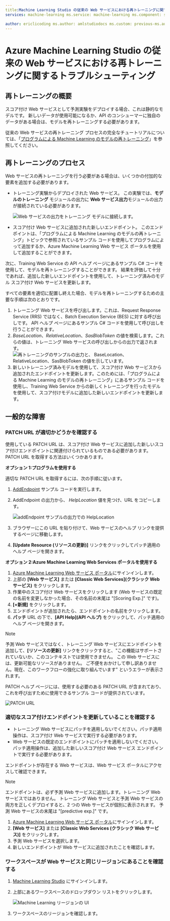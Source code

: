 ```yaml
---
title:Machine Learning Studio の従来の Web サービスにおける再トレーニングに関するトラブルシューティング titleSuffix: Azure Machine Learning Studio description: Azure Machine Learning Studio Web サービス モデルを再トレーニングするときに発生する一般的な問題を特定し、修正します。
services: machine-learning ms.service: machine-learning ms.component: studio ms.topic: article

author: ericlicoding ms.author: amlstudiodocs ms.custom: previous-ms.author=yahajiza, previous-author=YasinMSFT ms.date:11/01/2017
---
```

# <a name="troubleshooting-the-retraining-of-an-azure-machine-learning-studio-classic-web-service"></a>Azure Machine Learning Studio の従来の Web サービスにおける再トレーニングに関するトラブルシューティング
## <a name="retraining-overview"></a>再トレーニングの概要
スコア付け Web サービスとして予測実験をデプロイする場合、これは静的なモデルです。 新しいデータが使用可能になるか、API のコンシューマーに独自のデータがある場合は、モデルを再トレーニングする必要があります。 

従来の Web サービスの再トレーニング プロセスの完全なチュートリアルについては、「[プログラムによる Machine Learning のモデルの再トレーニング](retrain-models-programmatically.md)」を参照してください。

## <a name="retraining-process"></a>再トレーニングのプロセス
Web サービスの再トレーニングを行う必要がある場合は、いくつかの付加的な要素を追加する必要があります。

* トレーニング実験からデプロイされた Web サービス。 この実験では、**モデルのトレーニング** モジュールの出力に **Web サービス出力**モジュールの出力が接続されている必要があります。  
  
    ![Web サービスの出力をトレーニング モデルに接続します。][image1]
* スコア付け Web サービスに追加された新しいエンドポイント。  このエンドポイントは、「プログラムによる Machine Learning のモデルの再トレーニング」トピックで参照されているサンプル コードを使用してプログラムによって追加するか、Azure Machine Learning Web サービス ポータルを使用して追加することができます。

次に、Training Web Service の API ヘルプ ページにあるサンプル C# コードを使用して、モデルを再トレーニングすることができます。 結果を評価して十分であれば、追加した新しいエンドポイントを使用して、トレーニング済みのモデル スコア付け Web サービスを更新します。

すべての要素を適切に配置し終えた場合、モデルを再トレーニングするための主要な手順は次のとおりです。

1. トレーニング Web サービスを呼び出します。これは、Request Response Service (RRS) ではなく、Batch Execution Service (BES) に対する呼び出しです。 API ヘルプ ページにあるサンプル C# コードを使用して呼び出しを行うことができます。 
2. *BaseLocation*、*RelativeLocation*、*SasBlobToken* の値を検索します。これらの値は、トレーニング Web サービスの呼び出しからの出力で返されます。 
   ![再トレーニングのサンプルの出力と、 BaseLocation、RelativeLocation、SasBlobToken の値を示しています。][image6]
3. 新しいトレーニング済みモデルを使用して、スコア付け Web サービスから追加されたエンドポイントを更新します。このためには、「プログラムによる Machine Learning のモデルの再トレーニング」にあるサンプル コードを使用し、Training Web Service からの新しくトレーニングを行ったモデルを使用して、スコア付けモデルに追加した新しいエンドポイントを更新します。

## <a name="common-obstacles"></a>一般的な障害
### <a name="check-to-see-if-you-have-the-correct-patch-url"></a>PATCH URL が適切かどうかを確認する
使用している PATCH URL は、スコア付け Web サービスに追加した新しいスコア付けエンドポイントに関連付けられているものである必要があります。 PATCH URL を取得する方法はいくつかあります。

**オプション 1:プログラムを使用する**

適切な PATCH URL を取得するには、次の手順に従います。

1. [AddEndpoint](https://github.com/raymondlaghaeian/AML_EndpointMgmt/blob/master/Program.cs) サンプル コードを実行します。
2. AddEndpoint の出力から、 *HelpLocation* 値を見つけ、URL をコピーします。
   
   ![addEndpoint サンプルの出力での HelpLocation][image2]
3. ブラウザーにこの URL を貼り付けて、Web サービスのヘルプ リンクを提供するページに移動します。
4. **[Update Resource (リソースの更新)]** リンクをクリックしてパッチ適用のヘルプ ページを開きます。

**オプション 2:Azure Machine Learning Web Services ポータルを使用する**

1. [Azure Machine Learning Web サービス ポータル](https://services.azureml.net/)にサインインします。
2. 上部の **[Web サービス]** または **[Classic Web Services]\(クラシック Web サービス\)** をクリックします。
4. 作業中のスコア付け Web サービスをクリックします (Web サービスの既定の名前を変更しなかった場合、その名前の末尾は "[Scoring Exp.]" です)。
5. **[+新規]** をクリックします。
6. エンドポイントが追加されたら、エンドポイントの名前をクリックします。
7. **パッチ** URL の下で、**[API Help]\(API ヘルプ\)** をクリックして、パッチ適用のヘルプ ページを開きます。

> [!NOTE]
> 予測 Web サービスではなく、トレーニング Web サービスにエンドポイントを追加して、**[リソースの更新]** リンクをクリックすると、"この機能はサポートされていないか、このコンテキストでは使用できません。 この Web サービスには、更新可能なリソースがありません。 ご不便をおかけして申し訳ありません。現在、このワークフローの強化に取り組んでいます" というエラーが表示されます。
> 
> 

PATCH ヘルプ ページには、使用する必要のある PATCH URL が含まれており、これを呼び出すために使用できるサンプル コードが提供されています。

![PATCH URL][image5]

### <a name="check-to-see-that-you-are-updating-the-correct-scoring-endpoint"></a>適切なスコア付けエンドポイントを更新していることを確認する
* トレーニング Web サービスにパッチを適用しないでください。パッチ適用操作は、スコア付け Web サービスで実行する必要があります。
* Web サービスの既定のエンドポイントにパッチを適用しないでください。パッチ適用操作は、追加した新しいスコア付け Web サービス エンドポイントで実行する必要があります。

エンドポイントが存在する Web サービスは、Web サービス ポータルにアクセスして確認できます。 

> [!NOTE]
> エンドポイントは、必ず予測 Web サービスに追加します。トレーニング Web サービスではありません。 トレーニング Web サービスと予測 Web サービスの両方を正しくデプロイすると、2 つの Web サービスが個別に表示されます。 予測 Web サービスの末尾は "[predictive exp.]" です。
> 
> 

1. [Azure Machine Learning Web サービス ポータル](https://services.azureml.net/)にサインインします。
2. **[Web サービス]** または **[Classic Web Services (クラシック Web サービス)]** をクリックします。
3. 予測 Web サービスを選択します。
4. 新しいエンドポイントが Web サービスに追加されたことを確認します。

### <a name="check-that-your-workspace-is-in-the-same-region-as-the-web-service"></a>ワークスペースが Web サービスと同じリージョンにあることを確認する
1. [Machine Learning Studio](https://studio.azureml.net/) にサインインします。
2. 上部にあるワークスペースのドロップダウン リストをクリックします。

   ![Machine Learning リージョンの UI][image4]

3. ワークスペースのリージョンを確認します。

<!-- Image Links -->

[image1]: ./media/troubleshooting-retraining-a-model/ml-studio-tm-connected-to-web-service-out.png
[image2]: ./media/troubleshooting-retraining-a-model/addEndpoint-output.png
[image3]: ./media/troubleshooting-retraining-a-model/azure-portal-update-resource.png
[image4]: ./media/troubleshooting-retraining-a-model/check-workspace-region.png
[image5]: ./media/troubleshooting-retraining-a-model/ml-help-page-patch-url.png
[image6]: ./media/troubleshooting-retraining-a-model/retraining-output.png
[image7]: ./media/troubleshooting-retraining-a-model/web-services-tab.png
